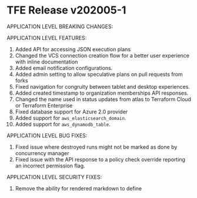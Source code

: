 # TFE Release v202005-1


APPLICATION LEVEL BREAKING CHANGES:


APPLICATION LEVEL FEATURES:

1. Added API for accessing JSON execution plans
1. Changed the VCS connection creation flow for a better user experience with inline documentation
1. Added email notification configurations.
1. Added admin setting to allow speculative plans on pull requests from forks
1. Fixed navigation for congruity between tablet and desktop experiences.
1. Added created timestamp to organization memberships API responses.
1. Changed the name used in status updates from atlas to Terraform Cloud or Terraform Enterprise
1. Fixed database support for Azure 2.0 provider
1. Added support for `aws_elasticsearch_domain`.
1. Added support for `aws_dynamodb_table`.

APPLICATION LEVEL BUG FIXES:

1. Fixed issue where destroyed runs might not be marked as done by concurrency manager
1. Fixed issue with the API response to a policy check override reporting an incorrect permission flag.

APPLICATION LEVEL SECURITY FIXES:
1. Remove the ability for rendered markdown to define <style> tags in Terraform module registry
1. Removed GitHub App configuration route from TFE
1. Security fix for Notification Configurations which were allowed to be edited via API by users with 'Write' access but are expected to require 'Admin'.



